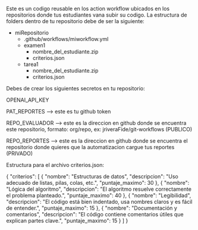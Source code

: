 Este es un codigo reusable en los action workflow ubicados en los repositorios donde tus estudiantes vana subir su codigo.
La estructura de folders dentro de tu repositorio debe de ser la siguiente:
- miRepositorio
  - .github/workflows/miworkflow.yml
  - examen1
     - nombre_del_estudiante.zip
     - criterios.json
  - tarea1
     - nombre_del_estudiante.zip
     - criterios.json
       
Debes de crear los siguientes secretos en tu repositorio:

OPENAI_API_KEY

PAT_REPORTES --> este es tu github token

REPO_EVALUADOR --> este es la direccion en github donde se encuentra este repositorio, formato: org/repo, ex: jriveraFide/git-workflows (PUBLICO)

REPO_REPORTES --> este es la direccion en github donde se encuentra el repositorio donde quieres que la automatizacion cargue tus reportes (PRIVADO)

Estructura para el archivo criterios.json:

{
  "criterios": [
    {
      "nombre": "Estructuras de datos",
      "descripcion": "Uso adecuado de listas, pilas, colas, etc.",
      "puntaje_maximo": 30
    },
    {
      "nombre": "Lógica del algoritmo",
      "descripcion": "El algoritmo resuelve correctamente el problema planteado.",
      "puntaje_maximo": 40
    },
    {
      "nombre": "Legibilidad",
      "descripcion": "El código está bien indentado, usa nombres claros y es fácil de entender.",
      "puntaje_maximo": 15
    },
    {
      "nombre": "Documentación y comentarios",
      "descripcion": "El código contiene comentarios útiles que explican partes clave.",
      "puntaje_maximo": 15
    }
  ]
}
